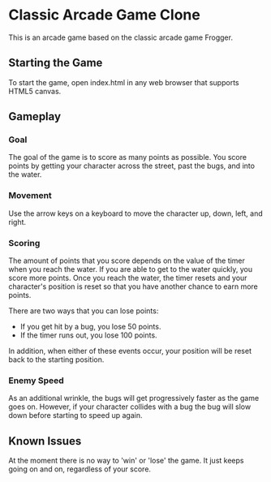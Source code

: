 # Classic Arcade Game Clone

This is an arcade game based on the classic arcade game Frogger.

## Starting the Game

To start the game, open index.html in any web browser that supports HTML5 canvas.

## Gameplay

### Goal

The goal of the game is to score as many points as possible. You score points
by getting your character across the street, past the bugs, and into the water.

### Movement

Use the arrow keys on a keyboard to move the character up, down, left, and right.

### Scoring

The amount of points that you score depends on the value of the timer when you
reach the water. If you are able to get to the water quickly, you score more
points. Once you reach the water, the timer resets and your character's position
is reset so that you have another chance to earn more points.

There are two ways that you can lose points:

- If you get hit by a bug, you lose 50 points.
- If the timer runs out, you lose 100 points.

In addition, when either of these events occur, your position will be reset
back to the starting position.

### Enemy Speed

As an additional wrinkle, the bugs will get progressively faster as the game
goes on. However, if your character collides with a bug the bug will slow down
before starting to speed up again.

## Known Issues

At the moment there is no way to 'win' or 'lose' the game. It just keeps going
on and on, regardless of your score.
